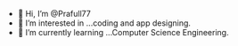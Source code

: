 - 👋 Hi, I’m @Prafull77
- 👀 I’m interested in ...coding and app designing.
- 🌱 I’m currently learning ...Computer Science Engineering.

<!---
Prafull77/Prafull77 is a ✨ special ✨ repository because its `README.md` (this file) appears on your GitHub profile.
You can click the Preview link to take a look at your changes.
--->
